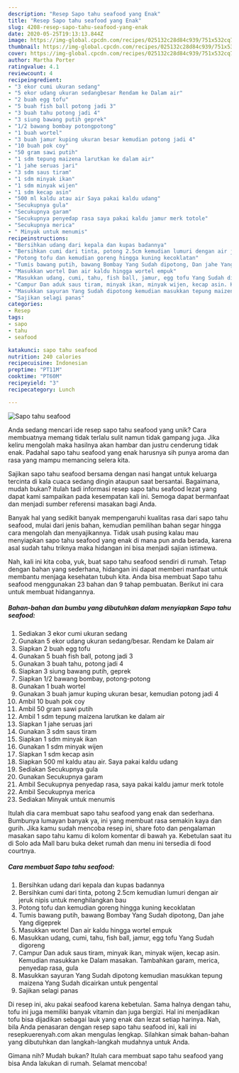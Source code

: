 ```yaml
---
description: "Resep Sapo tahu seafood yang Enak"
title: "Resep Sapo tahu seafood yang Enak"
slug: 4208-resep-sapo-tahu-seafood-yang-enak
date: 2020-05-25T19:13:13.844Z
image: https://img-global.cpcdn.com/recipes/025132c28d84c939/751x532cq70/sapo-tahu-seafood-foto-resep-utama.jpg
thumbnail: https://img-global.cpcdn.com/recipes/025132c28d84c939/751x532cq70/sapo-tahu-seafood-foto-resep-utama.jpg
cover: https://img-global.cpcdn.com/recipes/025132c28d84c939/751x532cq70/sapo-tahu-seafood-foto-resep-utama.jpg
author: Martha Porter
ratingvalue: 4.1
reviewcount: 4
recipeingredient:
- "3 ekor cumi ukuran sedang"
- "5 ekor udang ukuran sedangbesar Rendam ke Dalam air"
- "2 buah egg tofu"
- "5 buah fish ball potong jadi 3"
- "3 buah tahu potong jadi 4"
- "3 siung bawang putih geprek"
- "1/2 bawang bombay potongpotong"
- "1 buah wortel"
- "3 buah jamur kuping ukuran besar kemudian potong jadi 4"
- "10 buah pok coy"
- "50 gram sawi putih"
- "1 sdm tepung maizena larutkan ke dalam air"
- "1 jahe seruas jari"
- "3 sdm saus tiram"
- "1 sdm minyak ikan"
- "1 sdm minyak wijen"
- "1 sdm kecap asin"
- "500 ml kaldu atau air Saya pakai kaldu udang"
- "Secukupnya gula"
- "Secukupnya garam"
- "Secukupnya penyedap rasa saya pakai kaldu jamur merk totole"
- "Secukupnya merica"
- " Minyak untuk menumis"
recipeinstructions:
- "Bersihkan udang dari kepala dan kupas badannya"
- "Bersihkan cumi dari tinta, potong 2.5cm kemudian lumuri dengan air jeruk nipis untuk menghilangkan bau"
- "Potong tofu dan kemudian goreng hingga kuning kecoklatan"
- "Tumis bawang putih, bawang Bombay Yang Sudah dipotong, Dan jahe Yang digeprek"
- "Masukkan wortel Dan air kaldu hingga wortel empuk"
- "Masukkan udang, cumi, tahu, fish ball, jamur, egg tofu Yang Sudah digoreng"
- "Campur Dan aduk saus tiram, minyak ikan, minyak wijen, kecap asin. Kemudian masukkan ke Dalam masakan. Tambahkan garam, merica, penyedap rasa, gula"
- "Masukkan sayuran Yang Sudah dipotong kemudian masukkan tepung maizena Yang Sudah dicairkan untuk pengental"
- "Sajikan selagi panas"
categories:
- Resep
tags:
- sapo
- tahu
- seafood

katakunci: sapo tahu seafood 
nutrition: 240 calories
recipecuisine: Indonesian
preptime: "PT11M"
cooktime: "PT60M"
recipeyield: "3"
recipecategory: Lunch

---
```



![Sapo tahu seafood](https://img-global.cpcdn.com/recipes/025132c28d84c939/751x532cq70/sapo-tahu-seafood-foto-resep-utama.jpg)

Anda sedang mencari ide resep sapo tahu seafood yang unik? Cara membuatnya memang tidak terlalu sulit namun tidak gampang juga. Jika keliru mengolah maka hasilnya akan hambar dan justru cenderung tidak enak. Padahal sapo tahu seafood yang enak harusnya sih punya aroma dan rasa yang mampu memancing selera kita.

Sajikan sapo tahu seafood bersama dengan nasi hangat untuk keluarga tercinta di kala cuaca sedang dingin ataupun saat bersantai. Bagaimana, mudah bukan? itulah tadi informasi resep sapo tahu seafood lezat yang dapat kami sampaikan pada kesempatan kali ini. Semoga dapat bermanfaat dan menjadi sumber referensi masakan bagi Anda.

Banyak hal yang sedikit banyak mempengaruhi kualitas rasa dari sapo tahu seafood, mulai dari jenis bahan, kemudian pemilihan bahan segar hingga cara mengolah dan menyajikannya. Tidak usah pusing kalau mau menyiapkan sapo tahu seafood yang enak di mana pun anda berada, karena asal sudah tahu triknya maka hidangan ini bisa menjadi sajian istimewa.


Nah, kali ini kita coba, yuk, buat sapo tahu seafood sendiri di rumah. Tetap dengan bahan yang sederhana, hidangan ini dapat memberi manfaat untuk membantu menjaga kesehatan tubuh kita. Anda bisa membuat Sapo tahu seafood menggunakan 23 bahan dan 9 tahap pembuatan. Berikut ini cara untuk membuat hidangannya.

<!--inarticleads1-->

##### Bahan-bahan dan bumbu yang dibutuhkan dalam menyiapkan Sapo tahu seafood:

1. Sediakan 3 ekor cumi ukuran sedang
1. Gunakan 5 ekor udang ukuran sedang/besar. Rendam ke Dalam air
1. Siapkan 2 buah egg tofu
1. Gunakan 5 buah fish ball, potong jadi 3
1. Gunakan 3 buah tahu, potong jadi 4
1. Siapkan 3 siung bawang putih, geprek
1. Siapkan 1/2 bawang bombay, potong-potong
1. Gunakan 1 buah wortel
1. Gunakan 3 buah jamur kuping ukuran besar, kemudian potong jadi 4
1. Ambil 10 buah pok coy
1. Ambil 50 gram sawi putih
1. Ambil 1 sdm tepung maizena larutkan ke dalam air
1. Siapkan 1 jahe seruas jari
1. Gunakan 3 sdm saus tiram
1. Siapkan 1 sdm minyak ikan
1. Gunakan 1 sdm minyak wijen
1. Siapkan 1 sdm kecap asin
1. Siapkan 500 ml kaldu atau air. Saya pakai kaldu udang
1. Sediakan Secukupnya gula
1. Gunakan Secukupnya garam
1. Ambil Secukupnya penyedap rasa, saya pakai kaldu jamur merk totole
1. Ambil Secukupnya merica
1. Sediakan  Minyak untuk menumis


Itulah dia cara membuat sapo tahu seafood yang enak dan sederhana. Bumbunya lumayan banyak ya, ini yang membuat rasa semakin kaya dan gurih. Jika kamu sudah mencoba resep ini, share foto dan pengalaman masakan sapo tahu kamu di kolom komentar di bawah ya. Kebetulan saat itu di Solo ada Mall baru buka deket rumah dan menu ini tersedia di food courtnya. 

<!--inarticleads2-->

##### Cara membuat Sapo tahu seafood:

1. Bersihkan udang dari kepala dan kupas badannya
1. Bersihkan cumi dari tinta, potong 2.5cm kemudian lumuri dengan air jeruk nipis untuk menghilangkan bau
1. Potong tofu dan kemudian goreng hingga kuning kecoklatan
1. Tumis bawang putih, bawang Bombay Yang Sudah dipotong, Dan jahe Yang digeprek
1. Masukkan wortel Dan air kaldu hingga wortel empuk
1. Masukkan udang, cumi, tahu, fish ball, jamur, egg tofu Yang Sudah digoreng
1. Campur Dan aduk saus tiram, minyak ikan, minyak wijen, kecap asin. Kemudian masukkan ke Dalam masakan. Tambahkan garam, merica, penyedap rasa, gula
1. Masukkan sayuran Yang Sudah dipotong kemudian masukkan tepung maizena Yang Sudah dicairkan untuk pengental
1. Sajikan selagi panas


Di resep ini, aku pakai seafood karena kebetulan. Sama halnya dengan tahu, tofu ini juga memiliki banyak vitamin dan juga bergizi. Hal ini menjadikan tofu bisa dijadikan sebagai lauk yang enak dan lezat setiap harinya. Nah, bila Anda penasaran dengan resep sapo tahu seafood ini, kali ini resepkuerenyah.com akan mengulas lengkap. Silahkan simak bahan-bahan yang dibutuhkan dan langkah-langkah mudahnya untuk Anda. 

Gimana nih? Mudah bukan? Itulah cara membuat sapo tahu seafood yang bisa Anda lakukan di rumah. Selamat mencoba!
